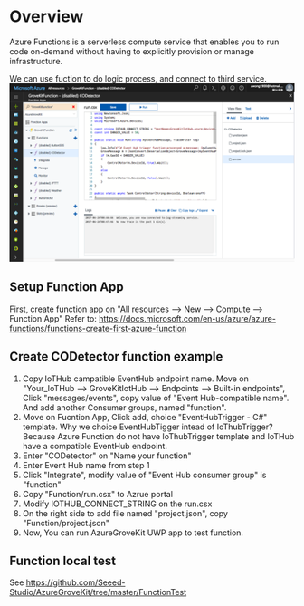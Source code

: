 
# Overview
Azure Functions is a serverless compute service that enables you to run code on-demand without having to explicitly provision or manage infrastructure.

We can use fuction to do logic process, and connect to third service.
![Overview](overview.png)

## Setup Function App
First, create function app on "All resources --> New --> Compute --> Function App"
Refer to: https://docs.microsoft.com/en-us/azure/azure-functions/functions-create-first-azure-function

## Create CODetector function example
1. Copy IoTHub campatible EventHub endpoint name.
  Move on "Your_IoTHub --> GroveKitIotHub --> Endpoints --> Built-in endpoints", Click "messages/events", copy value of "Event Hub-compatible name". And add another Consumer groups, named "function".
2. Move on Fucntion App, Click add, choice "EventHubTrigger - C#" template. 
  Why we choice EventHubTigger intead of IoThubTrigger? Because Azure Function do not have IoThubTrigger template and IoTHub have a compatible EventHub endpoint.
3. Enter "CODetector" on "Name your function"
4. Enter Event Hub name from step 1 
6. Click "Integrate", modify value of "Event Hub consumer group" is "function"
5. Copy "Function/run.csx" to Azrue portal 
6. Modify IOTHUB_CONNECT_STRING on the run.csx
6. On the right side to add file named "project.json", copy "Function/project.json"
7. Now, You can run AzureGroveKit UWP app to test function.

## Function local test
See https://github.com/Seeed-Studio/AzureGroveKit/tree/master/FunctionTest
